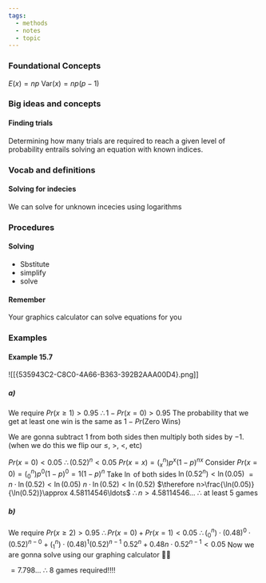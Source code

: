 ```yaml
---
tags:
  - methods
  - notes
  - topic
---
```

### Foundational Concepts
$E(x)=np$
Var$(x)=np(p-1)$

### Big ideas and concepts
#### Finding trials 
Determining how many trials are required to reach a given level of probability entrails solving an equation with known indices. 
### Vocab and definitions
#### Solving for indecies
We can solve for unknown incecies using logarithms 

### Procedures
#### Solving
- Sbstitute
- simplify 
- solve
#### Remember
Your graphics calculator can solve equations for you
### Examples
#### Example 15.7
![[{535943C2-C8C0-4A66-B363-392B2AAA00D4}.png]]
##### a)
We require $Pr(x\geq1)>0.95$
$\therefore 1-Pr(x=0)>0.95$
The probability that we get at least one win is the same as $1-Pr(\textrm{Zero Wins})$

We are gonna subtract 1 from both sides then multiply both sides by $-1$. (when we do this we flip our $\leq$, >, <, etc)

$Pr(x=0)<0.05$
$\therefore (0.52)^n<0.05$ 
$Pr(x=x)=(^n _x ) p^x (1-p)^{nx}$
Consider $Pr(x=0)=(^n_0)p^0(1-p)^0=1(1-p)^n$
Take $\ln$ of both sides
$\ln(0.52^n)<\ln(0.05)$
$=n\cdot\ln(0.52)<\ln(0.05)$
$n\cdot\ln(0.52)<\ln(0.52)$
$\therefore n>\frac{\ln(0.05)}{\ln(0.52)}\approx 4.58114546\ldots$
$\therefore n>4.58114546\ldots$
$\therefore$ at least 5 games 

##### b)
We require $Pr(x\geq2) > 0.95$
$\therefore Pr(x=0)+Pr(x=1)<0.05$
$\therefore (^n_0)\cdot(0.48)^{0}\cdot(0.52)^{n-0}+(^n_1)\cdot(0.48)^1(0.52)^{n-1}$
$0.52^n+0.48n\cdot0.52^{n-1}<0.05$
Now we are gonna solve using our graphing calculator 🥳🎉

$=7.798...$
$\therefore$ 8 games required!!!!





